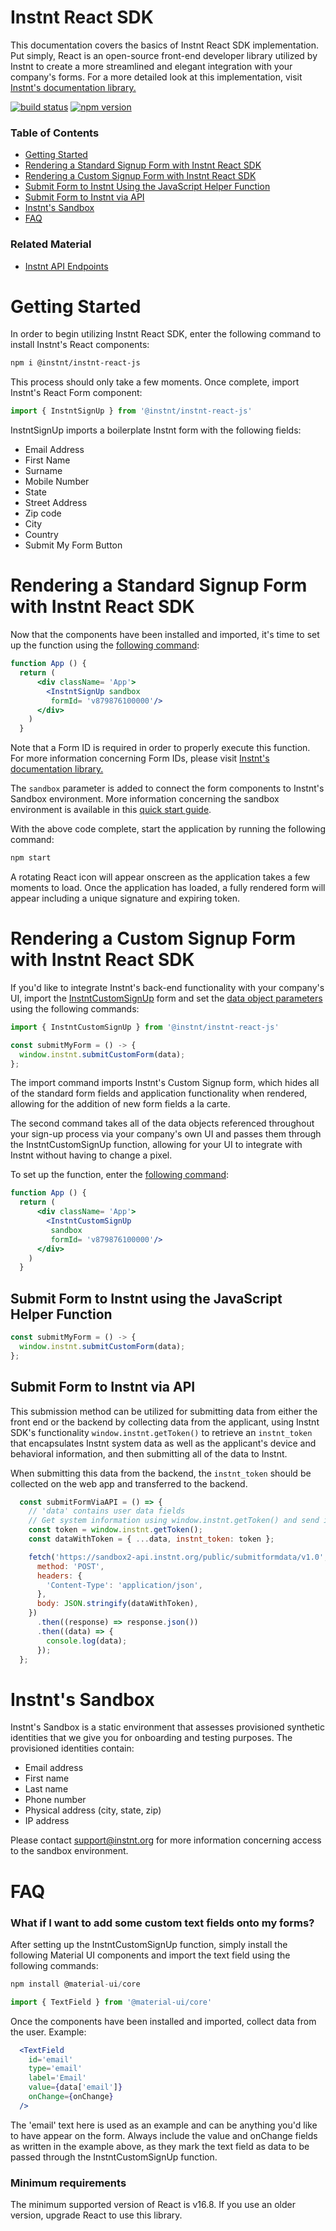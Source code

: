 # Instnt React SDK

This documentation covers the basics of Instnt React SDK implementation. Put simply, React is an open-source front-end developer library utilized by Instnt to create a more streamlined and elegant integration with your company's forms. For a more detailed look at this implementation, visit
[Instnt's documentation library.](https://support.instnt.org/hc/en-us/articles/360055345112-Integration-Overview)

[![build status](https://img.shields.io/travis/instnt/instnt-react-js/master.svg?style=flat-square)](https://travis-ci.org/instnt/instnt-react-js)
[![npm version](https://img.shields.io/npm/v/@instnt/instnt-react-js.svg?style=flat-square)](https://www.npmjs.com/package/@instnt/instnt-react-js)

### Table of Contents
- [Getting Started](https://github.com/instnt-inc/instnt-react-js#getting-started)
- [Rendering a Standard Signup Form with Instnt React SDK](https://github.com/instnt-inc/instnt-react-js#rendering-a-standard-signup-form-with-instnt-react-sdk)
- [Rendering a Custom Signup Form with Instnt React SDK](https://github.com/instnt-inc/instnt-react-js#rendering-a-custom-signup-form-with-instnt-react-sdk)
- [Submit Form to Instnt Using the JavaScript Helper Function](https://github.com/instnt-inc/instnt-react-js#submit-form-to-instnt-using-the-javascript-helper-function)
- [Submit Form to Instnt via API](https://github.com/instnt-inc/instnt-react-js#submit-form-to-instnt-via-api)
- [Instnt's Sandbox](https://github.com/instnt-inc/instnt-react-js#instnts-sandbox)
- [FAQ](https://github.com/instnt-inc/instnt-react-js#faq)

### Related Material
- [Instnt API Endpoints](https://swagger.instnt.org/)

# Getting Started

In order to begin utilizing Instnt React SDK, enter the following command to install Instnt's React components:

```sh
npm i @instnt/instnt-react-js
```
This process should only take a few moments. Once complete, import Instnt's React Form component:

```jsx
import { InstntSignUp } from '@instnt/instnt-react-js'
```
InstntSignUp imports a boilerplate Instnt form with the following fields:

* Email Address
* First Name
* Surname
* Mobile Number
* State
* Street Address
* Zip code
* City
* Country
* Submit My Form Button

# Rendering a Standard Signup Form with Instnt React SDK

Now that the components have been installed and imported, it's time to set up the function using the [following command](https://github.com/instnt-inc/instnt-react-js/blob/48d6d45d7966de5fa809f5eb6e6f0fe86ccc13de/examples/forms/src/App.js#L44):

```jsx
function App () {
  return (
      <div className= 'App'>
        <InstntSignUp sandbox
         formId= 'v879876100000'/>
      </div>
    )
  }
```
Note that a Form ID is required in order to properly execute this function. For more information concerning Form IDs, please visit
[Instnt's documentation library.](https://support.instnt.org/hc/en-us/articles/360055345112-Integration-Overview)

The `sandbox` parameter is added to connect the form components to Instnt's Sandbox environment. More information concerning the sandbox environment is available in this [quick start guide](https://github.com/instnt-inc/instnt-react-js#instnts-sandbox).

With the above code complete, start the application by running the following command:

```jsx
npm start
```
A rotating React icon will appear onscreen as the application takes a few moments to load. Once the application has loaded, a fully rendered form will appear including a unique signature and expiring token.


# Rendering a Custom Signup Form with Instnt React SDK

If you'd like to integrate Instnt's back-end functionality with your company's UI, import the [InstntCustomSignUp](https://github.com/instnt-inc/instnt-react-js/blob/48d6d45d7966de5fa809f5eb6e6f0fe86ccc13de/examples/forms/src/App.js#L11) form and set the [data object parameters](https://github.com/instnt-inc/instnt-react-js/blob/48d6d45d7966de5fa809f5eb6e6f0fe86ccc13de/examples/forms/src/App.js#L24-L26) using the following commands:

```jsx
import { InstntCustomSignUp } from '@instnt/instnt-react-js'

const submitMyForm = () -> {
  window.instnt.submitCustomForm(data);
};
```
The import command imports Instnt's Custom Signup form, which hides all of the standard form fields and application functionality when rendered, allowing for the addition of new form fields a la carte.

The second command takes all of the data objects referenced throughout your sign-up process via your company's own UI and passes them through the InstntCustomSignUp function, allowing for your UI to integrate with Instnt without having to change a pixel.

To set up the function, enter the [following command](https://github.com/instnt-inc/instnt-react-js/blob/48d6d45d7966de5fa809f5eb6e6f0fe86ccc13de/examples/forms/src/App.js#L49):

```jsx
function App () {
  return (
      <div className= 'App'>
        <InstntCustomSignUp
         sandbox
         formId= 'v879876100000'/>
      </div>
    )
  }
```

## Submit Form to Instnt using the JavaScript Helper Function

```jsx
const submitMyForm = () -> {
  window.instnt.submitCustomForm(data);
};
```

## Submit Form to Instnt via API

This submission method can be utilized for submitting data from either the front end or the backend by collecting data from the applicant, using Instnt SDK's functionality `window.instnt.getToken()` to retrieve an `instnt_token` that encapsulates Instnt system data as well as the applicant's device and behavioral information, and then submitting all of the data to Instnt.

When submitting this data from the backend, the `instnt_token` should be collected on the web app and transferred to the backend.

```jsx
  const submitFormViaAPI = () => {
    // 'data' contains user data fields
    // Get system information using window.instnt.getToken() and send it along with data using 'instnt_token' key
    const token = window.instnt.getToken();
    const dataWithToken = { ...data, instnt_token: token };

    fetch('https://sandbox2-api.instnt.org/public/submitformdata/v1.0', {
      method: 'POST',
      headers: {
        'Content-Type': 'application/json',
      },
      body: JSON.stringify(dataWithToken),
    })
      .then((response) => response.json())
      .then((data) => {
        console.log(data);
      });
  };
```
# Instnt's Sandbox

Instnt's Sandbox is a static environment that assesses provisioned synthetic identities that we give you for onboarding and testing purposes. The provisioned identities contain:

* Email address
* First name
*	Last name
*	Phone number
*	Physical address (city, state, zip)
*	IP address

Please contact support@instnt.org for more information concerning access to the sandbox environment.

# FAQ

### What if I want to add some custom text fields onto my forms?

After setting up the InstntCustomSignUp function, simply install the following Material UI components and import the text field using the following commands:

```jsx
npm install @material-ui/core

import { TextField } from '@material-ui/core'
```

Once the components have been installed and imported, collect data from the user. Example:

```jsx
  <TextField
    id='email'
    type='email'
    label='Email'
    value={data['email']}
    onChange={onChange}
  />
```

The 'email' text here is used as an example and can be anything you'd like to have appear on the form. Always include the value and onChange fields as written in the example above, as they mark the text field as data to be passed through the InstntCustomSignUp function.

### Minimum requirements

The minimum supported version of React is v16.8. If you use an older version,
upgrade React to use this library.
